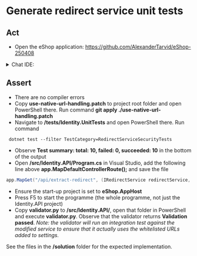 # Generate redirect service unit tests

## Act

- Open the eShop application:
<https://github.com/AlexanderTarvid/eShop-250408>

<details>
<summary>Chat IDE:</summary>

- Open the file **src/Identity.API/Services/RedirectService.cs**
- Open the chat AI interface and enter:

```text
Method `ExtractRedirectUriFromReturnUrl` inappropriately extracts a redirect URL and blindly returns any extracted return URL with very basic transformation, presenting a major security breach. Address these problems using native ASP.NET Core URL handling and applying best practices based on whitelisted URIs.
```

- Submit the request
- Accept the suggestions
- Save the file

</details>

## Assert

- There are no compiler errors
- Copy **use-native-url-handling.patch** to project root folder and open PowerShell there. Run command **git apply ./use-native-url-handling.patch**
- Navigate to **/tests/Identity.UnitTests** and open PowerShell there. Run command

```pwsh
 dotnet test --filter TestCategory=RedirectServiceSecurityTests
```

- Observe **Test summary: total: 10, failed: 0, succeeded: 10** in the bottom of the output
- Open **/src/Identity.API/Program.cs** in Visual Studio, add the following line above **app.MapDefaultControllerRoute();** and save the file

```C#
app.MapGet("/api/extract-redirect", (IRedirectService redirectService, [FromQuery] string url) => redirectService.ExtractRedirectUriFromReturnUrl(url));
```

- Ensure the start-up project is set to **eShop.AppHost**
- Press F5 to start the programme (the whole programme, not just the Identity.API project)
- Copy **validator.py** to **/src/Identity.API/**, open that folder in PowerShell and execute **validator.py**. Observe that the validator returns **Validation passed**. *Note: the validator will run an integration test against the modified service to ensure that it actually uses the whitelisted URLs added to settings.*

See the files in the **/solution** folder for the expected implementation.
